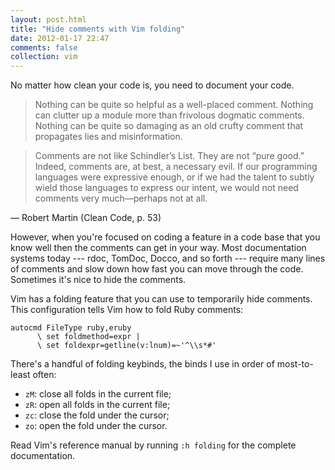 ```yaml
---
layout: post.html
title: "Hide comments with Vim folding"
date: 2012-01-17 22:47
comments: false
collection: vim
---
```


No matter how clean your code is, you need to document your code.

> Nothing can be quite so helpful as a well-placed comment. Nothing can clutter up a module more than frivolous dogmatic comments. Nothing can be quite so damaging as an old crufty comment that propagates lies and misinformation.

> Comments are not like Schindler’s List. They are not “pure good.” Indeed, comments are, at best, a necessary evil. If our programming languages were expressive enough, or if we had the talent to subtly wield those languages to express our intent, we would not need
comments very much—perhaps not at all.

— Robert Martin (Clean Code, p. 53)

However, when you're focused on coding a feature in a code base that you know well then the comments
can get in your way. Most documentation systems today --- rdoc, TomDoc, Docco, and so forth ---
require many lines of comments and slow down how fast you can move through the code. Sometimes it's nice to hide the comments.

Vim has a folding feature that you can use to temporarily hide comments. This configuration tells Vim how to fold Ruby comments:

``` vim
autocmd FileType ruby,eruby
      \ set foldmethod=expr |
      \ set foldexpr=getline(v:lnum)=~'^\\s*#'
```

There's a handful of folding keybinds, the binds I use in order of most-to-least often:

- `zM`: close all folds in the current file;
- `zR`: open all folds in the current file;
- `zc`: close the fold under the cursor;
- `zo`: open the fold under the cursor.

Read Vim's reference manual by running `:h folding` for the complete documentation.
